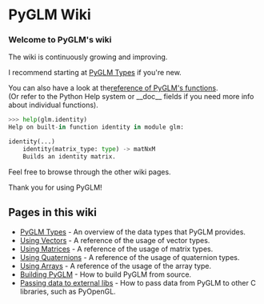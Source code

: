 [//]: # (generated using SlashBack 0.2.0)

# PyGLM Wiki  
### Welcome to PyGLM's wiki  
The wiki is continuously growing and improving\.  
  
I recommend starting at [PyGLM Types](PyGLM-Types.md) if you're new\.  
  
You can also have a look at the[reference of PyGLM's functions](function-reference/README.md)\.  
\(Or refer to the Python Help system or \_\_doc\_\_ fields if you need more info about individual functions\)\.  
``` Python
>>> help(glm.identity)
Help on built-in function identity in module glm:

identity(...)
    identity(matrix_type: type) -> matNxM
    Builds an identity matrix.
 ```  
  
Feel free to browse through the other wiki pages\.  
  
Thank you for using PyGLM\!  
  
## Pages in this wiki  
  
*  [PyGLM Types](PyGLM-Types.md) \- An overview of the data types that PyGLM provides\.  
*  [Using Vectors](Using-vectors.md) \- A reference of the usage of vector types\.  
*  [Using Matrices](Using-matrices.md) \- A reference of the usage of matrix types\.  
*  [Using Quaternions](Using-quaternions.md) \- A reference of the usage of quaternion types\.  
*  [Using Arrays](Using-arrays.md) \- A reference of the usage of the array type\.  
*  [Building PyGLM](Building-PyGLM.md) \- How to build PyGLM from source\.  
*  [Passing data to external libs](Passing-data-to-external-libs.md) \- How to pass data from PyGLM to other C libraries, such as PyOpenGL\.  
